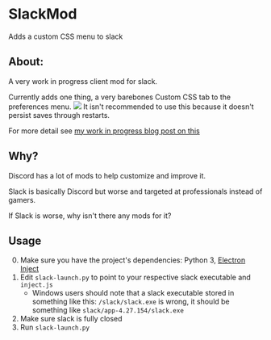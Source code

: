 # SlackMod
Adds a custom CSS menu to slack

## About:
A very work in progress client mod for slack.

Currently adds one thing, a very barebones Custom CSS tab to the preferences menu.
![](https://i.imgur.com/fxn3Pg9.png)
It isn't recommended to use this because it doesn't persist saves through restarts.

For more detail see [my work in progress blog post on this](https://github.com/CodeF53/blogs/blob/main/works-in-progress/ModdingSlack.md)

## Why?
Discord has a lot of mods to help customize and improve it. 

Slack is basically Discord but worse and targeted at professionals instead of gamers.

If Slack is worse, why isn't there any mods for it?

## Usage
0. Make sure you have the project's dependencies: Python 3, [Electron Inject](https://github.com/tintinweb/electron-inject)
1. Edit `slack-launch.py` to point to your respective slack executable and `inject.js`
    - Windows users should note that a slack executable stored in something like this: `/slack/slack.exe` is wrong, it should be something like  `slack/app-4.27.154/slack.exe`
2. Make sure slack is fully closed
3. Run `slack-launch.py`